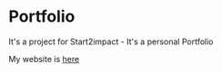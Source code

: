 # Portfolio
It's a project for Start2impact - It's a personal Portfolio<br>

My website is [here](https://carmensantoro.it)


